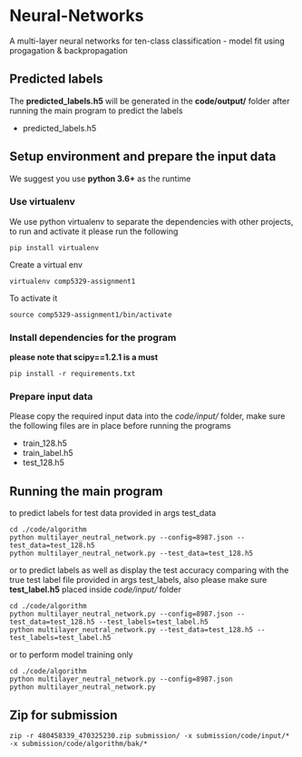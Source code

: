 # Neural-Networks
A multi-layer neural networks for ten-class classification - model fit using progagation & backpropagation

## Predicted labels
The **predicted_labels.h5** will be generated in the **code/output/** folder after running the main program to predict the labels
* predicted_labels.h5

## Setup environment and prepare the input data
We suggest you use **python 3.6+** as the runtime

### Use virtualenv
We use python virtualenv to separate the dependencies with other projects, to run and activate it please run the following
```
pip install virtualenv
```
Create a virtual env
```
virtualenv comp5329-assignment1
```
To activate it
```
source comp5329-assignment1/bin/activate
```

### Install dependencies for the program
**please note that scipy==1.2.1 is a must**
```
pip install -r requirements.txt
```

### Prepare input data
Please copy the required input data into the *code/input/* folder, make sure the following files are in place before running the programs
* train_128.h5
* train_label.h5
* test_128.h5

## Running the main program
to predict labels for test data provided in args test_data
```
cd ./code/algorithm
python multilayer_neutral_network.py --config=8987.json --test_data=test_128.h5
python multilayer_neutral_network.py --test_data=test_128.h5
```

or to predict labels as well as display the test accuracy comparing with the true test label file provided in args test_labels, also please make sure **test_label.h5** placed inside *code/input/* folder
```
cd ./code/algorithm
python multilayer_neutral_network.py --config=8987.json --test_data=test_128.h5 --test_labels=test_label.h5
python multilayer_neutral_network.py --test_data=test_128.h5 --test_labels=test_label.h5
```

or to perform model training only
```
cd ./code/algorithm
python multilayer_neutral_network.py --config=8987.json
python multilayer_neutral_network.py
```

## Zip for submission
```
zip -r 480458339_470325230.zip submission/ -x submission/code/input/* -x submission/code/algorithm/bak/*
```